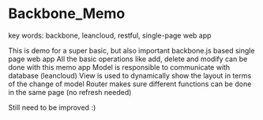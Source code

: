 # Backbone_Memo
key words: backbone, leancloud, restful, single-page web app

This is demo for a super basic, but also important backbone.js based single page web app
All the basic operations like add, delete and modify can be done with this memo app
Model is responsible to communicate with database (leancloud)
View is used to dynamically show the layout in terms of the change of model
Router makes sure different functions can be done in the same page (no refresh needed)

Still need to be improved :)
